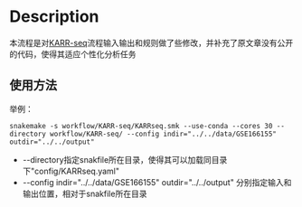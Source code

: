 # Description

本流程是对[KARR-seq](https://github.com/ouyang-lab/KARR-seq.git)流程输入输出和规则做了些修改，并补充了原文章没有公开的代码，使得其适应个性化分析任务

## 使用方法

举例：

```shell
snakemake -s workflow/KARR-seq/KARRseq.smk --use-conda --cores 30 --directory workflow/KARR-seq/ --config indir="../../data/GSE166155" outdir="../../output" 
```

- --directory指定snakfile所在目录，使得其可以加载同目录下"config/KARRseq.yaml"
- --config indir="../../data/GSE166155" outdir="../../output" 分别指定输入和输出位置，相对于snakfile所在目录
